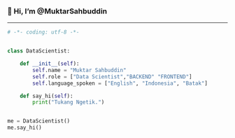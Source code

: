 ###  👋  Hi, I’m @MuktarSahbuddin

<!--
**MuktarSahbuddin/MuktarSahbuddin** is a ✨ _special_ ✨ repository because its `README.md` (this file) appears on your GitHub profile.

Here are some ideas to get you started:

- 🔭 I’m currently working on ...
- 🌱 I’m currently learning ...
- 👯 I’m looking to collaborate on ...
- 🤔 I’m looking for help with ...
- 💬 Ask me about ...
- 📫 How to reach me: ...
- 😄 Pronouns: ...
- ⚡ Fun fact: ...
-->



<hr>

```python
# -*- coding: utf-8 -*-


class DataScientist:

    def __init__(self):
        self.name = "Muktar Sahbuddin"
        self.role = ["Data Scientist","BACKEND" "FRONTEND"]
        self.language_spoken = ["English", "Indonesia", "Batak"]

    def say_hi(self):
        print("Tukang Ngetik.")


me = DataScientist()
me.say_hi()
```
